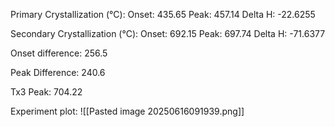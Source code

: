 Primary Crystallization (°C):
	Onset: 435.65
	Peak: 457.14
	Delta H: -22.6255
	
Secondary Crystallization  (°C):
	Onset: 692.15
	Peak: 697.74
	Delta H: -71.6377
	
Onset difference: 256.5

Peak Difference: 240.6

Tx3 Peak: 704.22

Experiment plot:
![[Pasted image 20250616091939.png]]